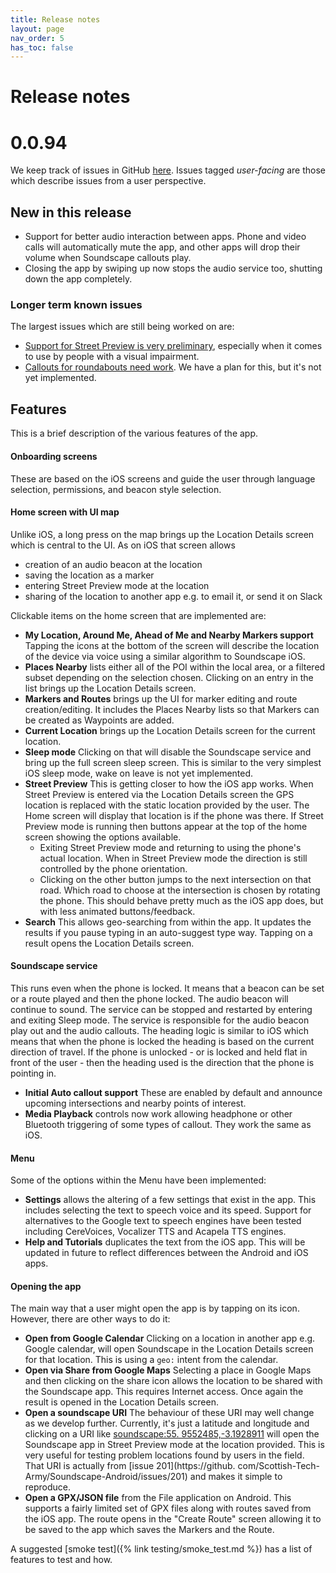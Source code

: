```yaml
---
title: Release notes
layout: page
nav_order: 5
has_toc: false
---
```


# Release notes

# 0.0.94
We keep track of issues in GitHub [here](https://github.com/Scottish-Tech-Army/Soundscape-Android/milestones).
Issues tagged _user-facing_ are those which describe issues from a user perspective. 

## New in this release
* Support for better audio interaction between apps. Phone and video calls will automatically mute the app, and other apps will drop their volume when Soundscape callouts play.
* Closing the app by swiping up now stops the audio service too, shutting down the app completely.

### Longer term known issues
The largest issues which are still being worked on are:
* [Support for Street Preview is very preliminary](https://github.com/Scottish-Tech-Army/Soundscape-Android/issues/528), especially when it comes to use by people with a visual impairment.
* [Callouts for roundabouts need work](https://github.com/Scottish-Tech-Army/Soundscape-Android/issues/442). We have a plan for this, but it's not yet implemented.

## Features
This is a brief description of the various features of the app.

#### Onboarding screens
These are based on the iOS screens and guide the user through language selection, permissions, and beacon style selection.

#### Home screen with UI map
Unlike iOS, a long press on the map brings up the Location Details screen which is central to the UI. As on iOS that screen allows 
- creation of an audio beacon at the location
- saving the location as a marker
- entering Street Preview mode at the location
- sharing of the location to another app e.g. to email it, or send it on Slack

Clickable items on the home screen that are implemented are:

  * **My Location, Around Me, Ahead of Me and Nearby Markers support** Tapping the icons at the bottom of the screen will describe the location of the device via voice using a similar algorithm to Soundscape iOS. 
  * **Places Nearby** lists either all of the POI within the local area, or a filtered subset depending on the selection chosen. Clicking on an entry in the list brings up the Location Details screen.
  * **Markers and Routes** brings up the UI for marker editing and route creation/editing. It includes the Places Nearby lists so that Markers can be created as Waypoints are added.
  * **Current Location** brings up the Location Details screen for the current location.
  * **Sleep mode** Clicking on that will disable the Soundscape service and bring up the full screen sleep screen. This is similar to the very simplest iOS sleep mode, wake on leave is not yet implemented.
  * **Street Preview** This is getting closer to how the iOS app works. When Street Preview is entered via the Location Details screen the GPS location is replaced with the static location provided by the user. The Home screen will display that location is if the phone was there. If Street Preview mode is running then buttons appear at the top of the home screen showing the options available.
    * Exiting Street Preview mode and returning to using the phone's actual location. When in Street Preview mode the direction is still controlled by the phone orientation.
    * Clicking on the other button jumps to the next intersection on that road. Which road to choose at the intersection is 
      chosen by rotating the phone. This should behave pretty much as the iOS app does, but with less animated buttons/feedback.
  * **Search** This allows geo-searching from within the app. It updates the results if you pause typing in an auto-suggest type way. Tapping on a result opens the Location Details screen.

#### Soundscape service
This runs even when the phone is locked. It means that a beacon can be set or a route played and then the phone locked. The audio beacon will continue to sound. The service can be stopped and restarted by entering and exiting Sleep mode. The service is responsible for the audio beacon play out and the audio callouts. The heading logic is similar to iOS which means that when the phone is locked the heading is based on the current direction of travel. If the phone is unlocked - or is locked and held flat in front of the user - then the heading used is the direction that the phone is pointing in.

* **Initial Auto callout support** These are enabled by default and announce upcoming intersections and nearby points of interest.
* **Media Playback** controls now work allowing headphone or other Bluetooth triggering of some types of callout. They work the same as iOS.

#### Menu
Some of the options within the Menu have been implemented:
* **Settings** allows the altering of a few settings that exist in the app. This includes selecting the text to speech voice and its speed. Support for alternatives to the Google text to speech engines have been tested including CereVoices, Vocalizer TTS and Acapela TTS engines.
* **Help and Tutorials** duplicates the text from the iOS app. This will be updated in future to reflect differences between the Android and iOS apps.

#### Opening the app
The main way that a user might open the app is by tapping on its icon. However, there are other ways to do it:

*  **Open from Google Calendar** Clicking on a location in another app e.g. Google calendar, will open Soundscape in the Location Details screen for that location. This is using a `geo:` intent from the calendar.
*  **Open via Share from Google Maps** Selecting a place in Google Maps and then clicking on the share icon allows the location to be shared with the Soundscape app. This requires Internet access. Once again the result is opened in the Location Details screen.
*  **Open a soundscape URI** The behaviour of these URI may well change as we develop further. Currently, it's just a latitude and longitude and clicking on a URI like [soundscape:55.
   9552485,-3.1928911](soundscape:55.9552485,-3.1928911) will open the Soundscape app in Street Preview mode at the location provided. This is very useful for testing problem locations found by users in the field. That URI is actually from [issue 201](https://github.
   com/Scottish-Tech-Army/Soundscape-Android/issues/201) and makes it simple to  reproduce.
*  **Open a GPX/JSON file** from the File application on Android. This supports a fairly limited set of GPX files along with routes saved from the iOS app. The route opens in the "Create Route" screen allowing it to be saved to the app which saves the Markers and the Route.

A suggested [smoke test]({% link testing/smoke_test.md %}) has a list of features to test and how.
